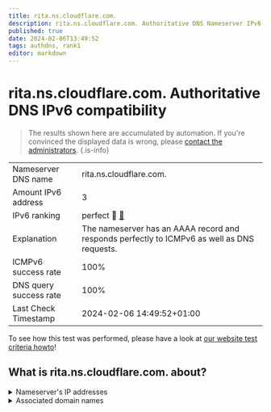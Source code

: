 ```yaml
---
title: rita.ns.cloudflare.com.
description: rita.ns.cloudflare.com. Authoritative DNS Nameserver IPv6 compatibility
published: true
date: 2024-02-06T13:49:52
tags: authdns, rank1
editor: markdown
---
```


# rita.ns.cloudflare.com. Authoritative DNS IPv6 compatibility

> The results shown here are accumulated by automation. If you're convinced the displayed data is wrong, please [contact the administrators](/howto/chat). 
{.is-info}




|   |   |
| - | - |
| Nameserver DNS name | rita.ns.cloudflare.com.
| Amount IPv6 address | 3
| IPv6 ranking | perfect :1st_place_medal: [🔗](/howto/ranking) |
| Explanation | The nameserver has an AAAA record and responds perfectly to ICMPv6 as well as DNS requests. |
| ICMPv6 success rate | 100%|
| DNS query success rate | 100% |
| Last Check Timestamp | 2024-02-06 14:49:52+01:00 |

To see how this test was performed, please have a look at [our website test criteria howto](/howto/testcriteria/authdns)!


## What is rita.ns.cloudflare.com. about?




<details>
<summary>Nameserver's IP addresses</summary>

2606:4700:50::adf5:3a8c

2803:f800:50::6ca2:c08c

2a06:98c1:50::ac40:208c

</details>



<details>
<summary>Associated domain names</summary>

vertx.io

</details>
